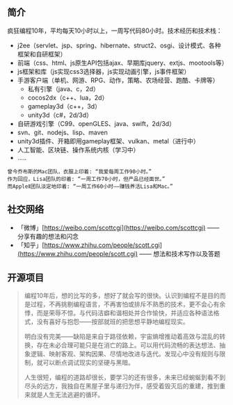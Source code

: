 ## 简介

疯狂编程10年，平均每天10小时以上，一周写代码80小时。技术经历和技术栈：

* j2ee（servlet、jsp、spring、hibernate、struct2、osgi、设计模式、各种框架和自研框架）
* 前端（css、html、js原生API包括ajax、早期库jquery、extjs、mootools等）
* js框架和库（js实现css3选择器，js实现动画引擎，js事件框架）
* 手游客户端（单机、网游、RPG、动作，策略、农场经营、跑酷、卡牌等）
  * 私有引擎（java、c，2d）
  * cocos2dx（c++、lua，2d）
  * gameplay3d（c++，3d）
  * unity3d（c#，2d/3d）
* 自研游戏引擎（C99、openGLES、java、swift，2d/3d）
* svn、git、nodejs、lisp、maven
* unity3d插件、开箱即用gameplay框架、vulkan、metal（进行中）
* 人工智能、区块链、操作系统内核（学习中）
* .....

```
曾今乔布斯的Mac团队，衣服上印着: “我爱每周工作90小时。”    
作为回应，Lisa团队的印着: “一周工作70小时，但产品已经面世。”    
而AppleⅡ团队淡定地印着: “一周工作60小时——赚钱养活Lisa和Mac。”
```

## 社交网络

* 「微博」[https://weibo.com/scottcgi](https://weibo.com/scottcgi) —— 分享有趣的想法和闪念 
* 「知乎」[https://www.zhihu.com/people/scott.cgi](https://www.zhihu.com/people/scott.cgi) —— 想法和技术写作以及答题


## 开源项目





>编程10年后，想的比写的多，想好了就会写的很快。认识到编程不是目的而是过程，不再挑剔编程语言，不再害怕或排斥不熟悉的技术，更不会心有余悸，而是荣辱不惊。与代码洁癖和谐相处并合作愉快，并适应各种语法格式，没有喜好与抱怨——按部就班的把思想平静地编程现实。
>
>明白没有完美——缺陷是来自于路径依赖，宇宙熵增推动着高效与混乱的转换，存在未必合理可能只是在消亡的路上。可以用代码流畅的表达想法、抽象逻辑、映射客观、架构因果、尽情地改进与迭代。发现心中没有规则与限制，就可以断点调试现实的坚硬与黑暗。
>
>人生很短，编程的道路却很长，要学习的还有很多，未来已经蜿蜒到看不到尽头的远方，我独自在黑屋子里与递归为伴，感受着毁灭后的重建，推到重来就是人生无法逃避的循环。
 
